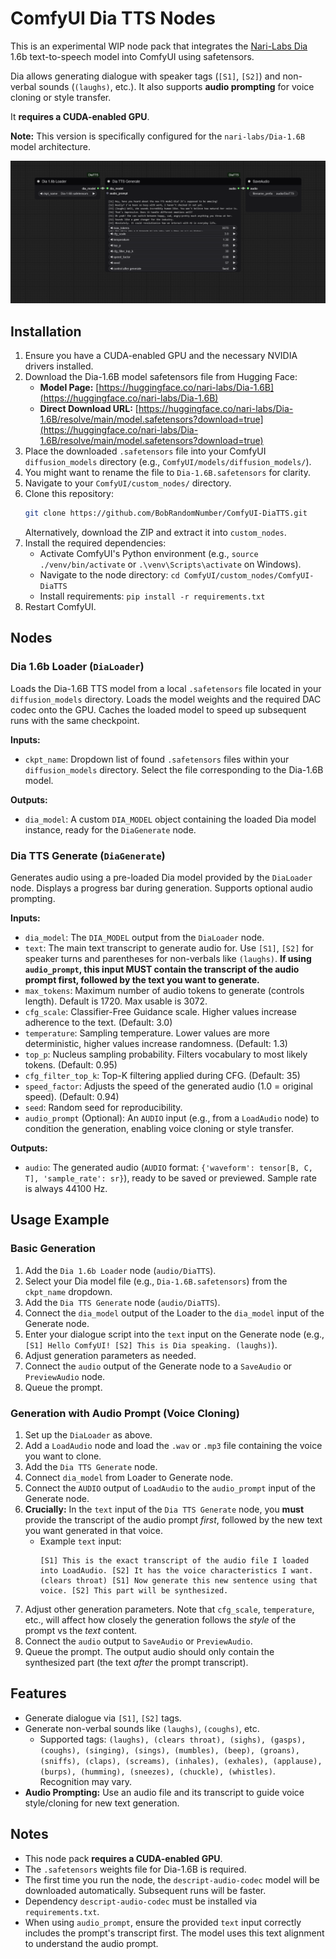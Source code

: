 # ComfyUI Dia TTS Nodes

This is an experimental WIP node pack that integrates the [Nari-Labs Dia](https://github.com/nari-labs/dia) 1.6b text-to-speech model into ComfyUI using safetensors.

Dia allows generating dialogue with speaker tags (`[S1]`, `[S2]`) and non-verbal sounds (`(laughs)`, etc.). It also supports **audio prompting** for voice cloning or style transfer.

It **requires a CUDA-enabled GPU**.

**Note:** This version is specifically configured for the `nari-labs/Dia-1.6B` model architecture.

![DiaTTS Workflow](https://github.com/BobRandomNumber/ComfyUI-DiaTTS/blob/main/example_workflows/DiaTTS.png)

## Installation

1.  Ensure you have a CUDA-enabled GPU and the necessary NVIDIA drivers installed.
2.  Download the Dia-1.6B model safetensors file from Hugging Face:
    *   **Model Page:** [https://huggingface.co/nari-labs/Dia-1.6B](https://huggingface.co/nari-labs/Dia-1.6B)
    *   **Direct Download URL:** [https://huggingface.co/nari-labs/Dia-1.6B/resolve/main/model.safetensors?download=true](https://huggingface.co/nari-labs/Dia-1.6B/resolve/main/model.safetensors?download=true)
3.  Place the downloaded `.safetensors` file into your ComfyUI `diffusion_models` directory (e.g., `ComfyUI/models/diffusion_models/`).
4.  You might want to rename the file to `Dia-1.6B.safetensors` for clarity.
5.  Navigate to your `ComfyUI/custom_nodes/` directory.
6.  Clone this repository:
    ```bash
    git clone https://github.com/BobRandomNumber/ComfyUI-DiaTTS.git
    ```
    Alternatively, download the ZIP and extract it into `custom_nodes`.
7.  Install the required dependencies:
    *   Activate ComfyUI's Python environment (e.g., `source ./venv/bin/activate` or `.\venv\Scripts\activate` on Windows).
    *   Navigate to the node directory: `cd ComfyUI/custom_nodes/ComfyUI-DiaTTS`
    *   Install requirements: `pip install -r requirements.txt`
8.  Restart ComfyUI.

## Nodes

### Dia 1.6b Loader (`DiaLoader`)

Loads the Dia-1.6B TTS model from a local `.safetensors` file located in your `diffusion_models` directory. Loads the model weights and the required DAC codec onto the GPU. Caches the loaded model to speed up subsequent runs with the same checkpoint.

**Inputs:**

*   `ckpt_name`: Dropdown list of found `.safetensors` files within your `diffusion_models` directory. Select the file corresponding to the Dia-1.6B model.

**Outputs:**

*   `dia_model`: A custom `DIA_MODEL` object containing the loaded Dia model instance, ready for the `DiaGenerate` node.

### Dia TTS Generate (`DiaGenerate`)

Generates audio using a pre-loaded Dia model provided by the `DiaLoader` node. Displays a progress bar during generation. Supports optional audio prompting.

**Inputs:**

*   `dia_model`: The `DIA_MODEL` output from the `DiaLoader` node.
*   `text`: The main text transcript to generate audio for. Use `[S1]`, `[S2]` for speaker turns and parentheses for non-verbals like `(laughs)`. **If using `audio_prompt`, this input MUST contain the transcript of the audio prompt first, followed by the text you want to generate.**
*   `max_tokens`: Maximum number of audio tokens to generate (controls length). Default is 1720. Max usable is 3072.
*   `cfg_scale`: Classifier-Free Guidance scale. Higher values increase adherence to the text. (Default: 3.0)
*   `temperature`: Sampling temperature. Lower values are more deterministic, higher values increase randomness. (Default: 1.3)
*   `top_p`: Nucleus sampling probability. Filters vocabulary to most likely tokens. (Default: 0.95)
*   `cfg_filter_top_k`: Top-K filtering applied during CFG. (Default: 35)
*   `speed_factor`: Adjusts the speed of the generated audio (1.0 = original speed). (Default: 0.94)
*   `seed`: Random seed for reproducibility.
*   `audio_prompt` (Optional): An `AUDIO` input (e.g., from a `LoadAudio` node) to condition the generation, enabling voice cloning or style transfer.

**Outputs:**

*   `audio`: The generated audio (`AUDIO` format: `{'waveform': tensor[B, C, T], 'sample_rate': sr}`), ready to be saved or previewed. Sample rate is always 44100 Hz.

## Usage Example

### Basic Generation

1.  Add the `Dia 1.6b Loader` node (`audio/DiaTTS`).
2.  Select your Dia model file (e.g., `Dia-1.6B.safetensors`) from the `ckpt_name` dropdown.
3.  Add the `Dia TTS Generate` node (`audio/DiaTTS`).
4.  Connect the `dia_model` output of the Loader to the `dia_model` input of the Generate node.
5.  Enter your dialogue script into the `text` input on the Generate node (e.g., `[S1] Hello ComfyUI! [S2] This is Dia speaking. (laughs)`).
6.  Adjust generation parameters as needed.
7.  Connect the `audio` output of the Generate node to a `SaveAudio` or `PreviewAudio` node.
8.  Queue the prompt.

### Generation with Audio Prompt (Voice Cloning)

1.  Set up the `DiaLoader` as above.
2.  Add a `LoadAudio` node and load the `.wav` or `.mp3` file containing the voice you want to clone.
3.  Add the `Dia TTS Generate` node.
4.  Connect `dia_model` from Loader to Generate node.
5.  Connect the `AUDIO` output of `LoadAudio` to the `audio_prompt` input of the Generate node.
6.  **Crucially:** In the `text` input of the `Dia TTS Generate` node, you **must** provide the transcript of the audio prompt *first*, followed by the new text you want generated in that voice.
    *   Example `text` input:
        ```
        [S1] This is the exact transcript of the audio file I loaded into LoadAudio. [S2] It has the voice characteristics I want. (clears throat) [S1] Now generate this new sentence using that voice. [S2] This part will be synthesized.
        ```
7.  Adjust other generation parameters. Note that `cfg_scale`, `temperature`, etc., will affect how closely the generation follows the *style* of the prompt vs the *text* content.
8.  Connect the `audio` output to `SaveAudio` or `PreviewAudio`.
9.  Queue the prompt. The output audio should only contain the synthesized part (the text *after* the prompt transcript).

## Features

*   Generate dialogue via `[S1]`, `[S2]` tags.
*   Generate non-verbal sounds like `(laughs)`, `(coughs)`, etc.
    *   Supported tags: `(laughs), (clears throat), (sighs), (gasps), (coughs), (singing), (sings), (mumbles), (beep), (groans), (sniffs), (claps), (screams), (inhales), (exhales), (applause), (burps), (humming), (sneezes), (chuckle), (whistles)`. Recognition may vary.
*   **Audio Prompting:** Use an audio file and its transcript to guide voice style/cloning for new text generation.

## Notes

*   This node pack **requires a CUDA-enabled GPU**.
*   The `.safetensors` weights file for Dia-1.6B is required.
*   The first time you run the node, the `descript-audio-codec` model will be downloaded automatically. Subsequent runs will be faster.
*   Dependency `descript-audio-codec` must be installed via `requirements.txt`.
*   When using `audio_prompt`, ensure the provided `text` input correctly includes the prompt's transcript first. The model uses this text alignment to understand the audio prompt.
